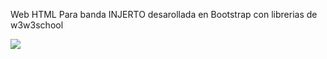 Web HTML Para banda INJERTO desarollada en Bootstrap con librerias de w3w3school

![](https://scontent-scl1-1.xx.fbcdn.net/v/t1.0-9/35463184_1607226282719187_663163523395747840_n.jpg?_nc_cat=0&oh=4c32a20c1aab0bcf47a4054caa57103d&oe=5BB11569)
